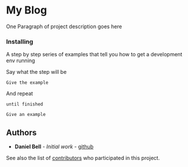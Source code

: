 # My Blog

One Paragraph of project description goes here

### Installing

A step by step series of examples that tell you how to get a development env running

Say what the step will be

```
Give the example
```

And repeat

```
until finished
```

```
Give an example
```

## Authors

* **Daniel Bell** - *Initial work* - [github](https://github.com/dnlbell)

See also the list of [contributors](https://github.com/dnlbell/myBlog/contributors) who participated in this project.
